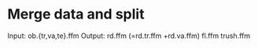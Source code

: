 # Merge data and split 
Input: ob.{tr,va,te}.ffm
Output: rd.ffm (=rd.tr.ffm +rd.va.ffm) fl.ffm trush.ffm


